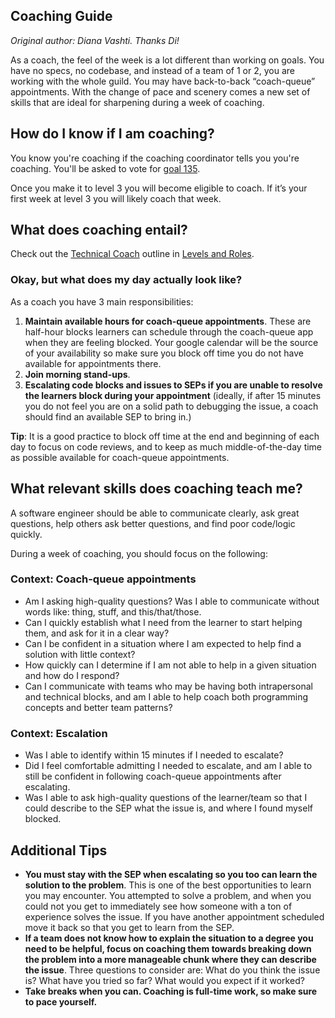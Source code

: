 ## Coaching Guide

_Original author: Diana Vashti. Thanks Di!_

As a coach, the feel of the week is a lot different than working on goals. You have no specs, no codebase, and instead of a team of 1 or 2, you are working with the whole guild. You may have back-to-back “coach-queue” appointments. With the change of pace and scenery comes a new set of skills that are ideal for sharpening during a week of coaching.

## How do I know if I am coaching?

You know you're coaching if the coaching coordinator tells you you're coaching. You'll be asked to vote for [goal 135](http://jsdev.learnersguild.org/goals/135-Coaching.html).

Once you make it to level 3 you will become eligible to coach. If it’s your first week at level 3 you will likely coach that week.

## What does coaching entail?

Check out the [Technical Coach](../Game_Manual/Levels_and_Roles.md#technical-coach) outline in [Levels and Roles](../Game_Manual/Levels_and_Roles.md).

### Okay, but what does my day actually look like?

As a coach you have 3 main responsibilities:

1. **Maintain available hours for coach-queue appointments**. These are half-hour blocks learners can schedule through the coach-queue app when they are feeling blocked. Your google calendar will be the source of your availability so make sure you block off time you do not have available for appointments there.
1. **Join morning stand-ups**.
1. **Escalating code blocks and issues to SEPs if you are unable to resolve the learners block during your appointment** (ideally, if after 15 minutes you do not feel you are on a solid path to debugging the issue, a coach should find an available SEP to bring in.)

**Tip**: It is a good practice to block off time at the end and beginning of each day to focus on code reviews, and to keep as much middle-of-the-day time as possible available for coach-queue appointments.

## What relevant skills does coaching teach me?

A software engineer should be able to communicate clearly, ask great questions, help others ask better questions, and find poor code/logic quickly.

During a week of coaching, you should focus on the following:

### Context: Coach-queue appointments

- Am I asking high-quality questions? Was I able to communicate without words like: thing, stuff, and this/that/those.
- Can I quickly establish what I need from the learner to start helping them, and ask for it in a clear way?
- Can I be confident in a situation where I am expected to help find a solution with little context?
- How quickly can I determine if I am not able to help in a given situation and how do I respond?
- Can I communicate with teams who may be having both intrapersonal and technical blocks, and am I able to help coach both programming concepts and better team patterns?

### Context: Escalation

- Was I able to identify within 15 minutes if I needed to escalate?
- Did I feel comfortable admitting I needed to escalate, and am I able to still be confident in following coach-queue appointments after escalating.
- Was I able to ask high-quality questions of the learner/team so that I could describe to the SEP what the issue is, and where I found myself blocked.

## Additional Tips

- **You must stay with the SEP when escalating so you too can learn the solution to the problem**. This is one of the best opportunities to learn you may encounter. You attempted to solve a problem, and when you could not you get to immediately see how someone with a ton of experience solves the issue. If you have another appointment scheduled move it back so that you get to learn from the SEP.
- **If a team does not know how to explain the situation to a degree you need to be helpful, focus on coaching them towards breaking down the problem into a more manageable chunk where they can describe the issue**. Three questions to consider are: What do you think the issue is? What have you tried so far? What would you expect if it worked?
- **Take breaks when you can. Coaching is full-time work, so make sure to pace yourself.**
